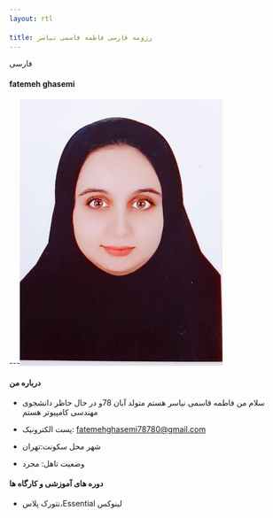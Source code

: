 ```yaml
---
layout: rtl

title: رزومه فارسی فاطمه قاسمی نیاسر 
---
```



فارسی
#### fatemeh ghasemi 
---<img src="pic.jpeg">

#### درباره من 
* سلام من فاطمه قاسمی نیاسر هستم متولد آبان 78و در حال حاظر دانشجوی مهندسی کامپیوتر هستم

* پست الکترونیک: fatemehghasemi78780@gmail.com

* شهر محل سکونت:تهران 

* وضعیت تاهل: مجرد

#### دوره های آموزشی و کارگاه ها

* نتورک پلاس،Essential لینوکس
 

